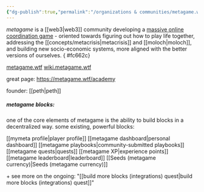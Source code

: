 ```yaml
---
{"dg-publish":true,"permalink":"/organizations & communities/metagame.wtf/","tags":["project","top3","DAOs","community","🌿"]}
---
```


*metagame* is a [[web3\|web3]] community developing a [massive online coordination game](https://metagame.wtf/) - oriented towards figuring out how to play life together, addressing the [[concepts/metacrisis\|metacrisis]] and [[moloch\|moloch]], and building new socio-economic systems, more aligned with the better versions of ourselves.
{ #fc662c}


[metagame.wtf](https://metagame.wtf/)
[wiki.metagame.wtf](https://wiki.metagame.wtf/)

great page: https://metagame.wtf/academy

founder: [[peth\|peth]]

##### metagame blocks:

one of the core elements of metagame is the ability to build blocks in a decentralized way. some existing, powerful blocks:

[[mymeta profile\|player profile]]
[[metagame dashboard\|personal dashboard]]
[[metagame playbooks\|community-submitted playbooks]]
[[metagame quests\|quests]]
[[metagame XP\|experience points]]
[[metagame leaderboard\|leaderboard]]
[[Seeds (metagame currency)\|Seeds (metagame currency)]]

\+ see more on the ongoing: "[[build more blocks (integrations) quest\|build more blocks (integrations) quest]]"